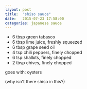 ```yaml
---
layout: post
title:  "shiso sauce"
date:   2015-07-23 17:58:00
categories: japanese sauce
---
```


- 6 tbsp green tabasco
- 6 tbsp lime juice, freshly squeezed
- 6 tbsp grape seed oil
- 4 tsp chili peppers, finely chopped
- 6 tsp shallots, finely chopped
- 2 tbsp chives, finely chopped

goes with: oysters

(why isn't there shiso in this?)
